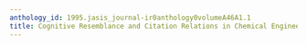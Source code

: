 ```yaml
---
anthology_id: 1995.jasis_journal-ir0anthology0volumeA46A1.1
title: Cognitive Resemblance and Citation Relations in Chemical Engineering Publications
---
```

